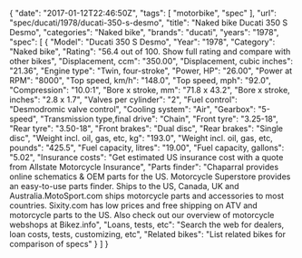 {
    "date": "2017-01-12T22:46:50Z",
    "tags": [
        "motorbike",
        "spec"
    ],
    "url": "spec\/ducati\/1978\/ducati-350-s-desmo",
    "title": "Naked bike Ducati 350 S Desmo",
    "categories": "Naked bike",
    "brands": "ducati",
    "years": "1978",
    "spec": [
        {
            "Model": "Ducati 350 S Desmo",
            "Year": "1978",
            "Category": "Naked bike",
            "Rating": "56.4 out of 100. Show full rating and compare with other bikes",
            "Displacement, ccm": "350.00",
            "Displacement, cubic inches": "21.36",
            "Engine type": "Twin, four-stroke",
            "Power, HP": "26.00",
            "Power at RPM": "8000",
            "Top speed, km\/h": "148.0",
            "Top speed, mph": "92.0",
            "Compression": "10.0:1",
            "Bore x stroke, mm": "71.8 x 43.2",
            "Bore x stroke, inches": "2.8 x 1.7",
            "Valves per cylinder": "2",
            "Fuel control": "Desmodromic valve control",
            "Cooling system": "Air",
            "Gearbox": "5-speed",
            "Transmission type,final drive": "Chain",
            "Front tyre": "3.25-18",
            "Rear tyre": "3.50-18",
            "Front brakes": "Dual disc",
            "Rear brakes": "Single disc",
            "Weight incl. oil, gas, etc, kg": "193.0",
            "Weight incl. oil, gas, etc, pounds": "425.5",
            "Fuel capacity, litres": "19.00",
            "Fuel capacity, gallons": "5.02",
            "Insurance costs": "Get estimated US insurance cost with a quote from Allstate Motorcycle Insurance",
            "Parts finder": "Chaparral provides online schematics & OEM parts for the US.   Motorcycle Superstore provides an easy-to-use parts finder. Ships to the US, Canada, UK and Australia.MotoSport.com ships motorcycle parts and accessories to most countries.    Sixity.com has low prices and free shipping on ATV and motorcycle parts to the US. Also check out our overview of motorcycle webshops at Bikez.info",
            "Loans, tests, etc": "Search the web for dealers, loan costs, tests, customizing, etc",
            "Related bikes": "List related bikes for comparison of specs"
        }
    ]
}